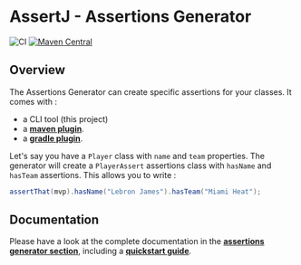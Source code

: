 # AssertJ - Assertions Generator

![CI](https://github.com/assertj/assertj-assertions-generator/workflows/CI/badge.svg)
[![Maven Central](https://maven-badges.herokuapp.com/maven-central/org.assertj/assertj-assertions-generator-maven-plugin/badge.svg)](https://maven-badges.herokuapp.com/maven-central/org.assertj/assertj-assertions-generator-maven-plugin)

## Overview 

The Assertions Generator can create specific assertions for your classes. It comes with :
* a CLI tool (this project) 
* a [**maven plugin**](https://github.com/assertj/assertj-assertions-generator-maven-plugin).
* a [**gradle plugin**](https://github.com/assertj/assertj-generator-gradle-plugin).

Let's say you have a `Player` class with `name` and `team` properties. The generator will create a `PlayerAssert` assertions class with `hasName` and `hasTeam` assertions. This allows you to write :

```java
assertThat(mvp).hasName("Lebron James").hasTeam("Miami Heat");
```

## Documentation

Please have a look at the complete documentation in the [**assertions generator section**](http://joel-costigliola.github.io/assertj/assertj-assertions-generator.html), including a [**quickstart guide**](http://joel-costigliola.github.io/assertj/assertj-assertions-generator.html#quickstart).
